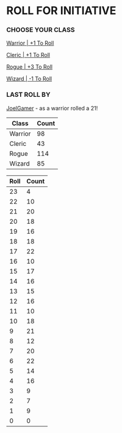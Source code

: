 # ROLL FOR INITIATIVE
### CHOOSE YOUR CLASS

[Warrior | +1 To Roll](https://github.com/benjaminsampica/benjaminsampica/issues/new?title=roll%7Cwarrior&body=Just+click+%27Submit+new+issue%27.)

[Cleric | +1 To Roll](https://github.com/benjaminsampica/benjaminsampica/issues/new?title=roll%7Ccleric&body=Just+click+%27Submit+new+issue%27.)

[Rogue | +3 To Roll](https://github.com/benjaminsampica/benjaminsampica/issues/new?title=roll%7Crogue&body=Just+click+%27Submit+new+issue%27.)

[Wizard | -1 To Roll](https://github.com/benjaminsampica/benjaminsampica/issues/new?title=roll%7Cwizard&body=Just+click+%27Submit+new+issue%27.)
### LAST ROLL BY
[JoelGamer](https://www.github.com/JoelGamer) - as a warrior rolled a 21!

|Class|Count|
|-|-|
|Warrior|98|
|Cleric|43|
|Rogue|114|
|Wizard|85|

|Roll|Count|
|-|-|
|23|4
|22|10
|21|20
|20|18
|19|16
|18|18
|17|22
|16|10
|15|17
|14|16
|13|15
|12|16
|11|10
|10|18
|9|21
|8|12
|7|20
|6|22
|5|14
|4|16
|3|9
|2|7
|1|9
|0|0
